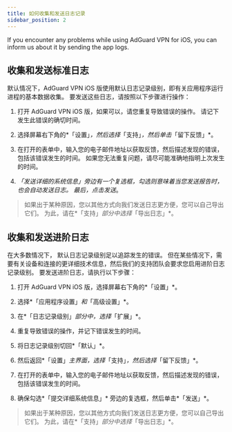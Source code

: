```yaml
---
title: 如何收集和发送日志记录
sidebar_position: 2
---
```


If you encounter any problems while using AdGuard VPN for iOS, you can inform us about it by sending the app logs.

## 收集和发送标准日志

默认情况下，AdGuard VPN iOS 版使用默认日志记录级别，即有关应用程序运行进程的基本数据收集。 要发送这些日志，请按照以下步骤进行操作：

1. 打开 AdGuard VPN iOS 版，如果可以，请您重复导致错误的操作。 请记下发生此错误的确切时间。

2. 选择屏幕右下角的*「设置」*，然后选择*「支持」*，然后单击*「留下反馈」*。

3. 在打开的表单中，输入您的电子邮件地址以获取反馈，然后描述发现的错误，包括该错误发生的时间。 如果您无法重复问题，请尽可能准确地指明上次发生的时间。

4. *「发送详细的系统信息」*旁边有一个复选框，勾选则意味着当您发送报告时，也会自动发送日志。 最后，点击*发送*。
> 如果出于某种原因，您以其他方式向我们发送日志更方便，您可以自己导出它们。 为此，请在*「支持」*部分中选择*「导出日志」*。

## 收集和发送进阶日志

在大多数情况下， 默认日志记录级别足以追踪发生的错误。 但在某些情况下，需要有关设备和连接的更详细技术信息，然后我们的支持团队会要求您启用进阶日志记录级别。 要发送进阶日志，请执行以下步骤：

1. 打开 AdGuard VPN iOS 版，选择屏幕右下角的*「设置」*。

2. 选择*「应用程序设置」*和*「高级设置」*。

3. 在*「日志记录级别」*部分中，选择*「扩展」*。

4. 重复导致错误的操作，并记下错误发生的时间。

5. 将日志记录级别切回*「默认」*。

6. 然后返回*「设置」*主界面，选择*「支持」*，然后选择*「留下反馈」*。

7. 在打开的表单中，输入您的电子邮件地址以获取反馈，然后描述发现的错误，包括该错误发生的时间。

8. 确保勾选*「提交详细系统信息」* 旁边的复选框，然后单击*「发送」*。
> 如果出于某种原因，您以其他方式向我们发送日志更方便，您可以自己导出它们。 为此，请在*「支持」*部分中选择*「导出日志」*。
